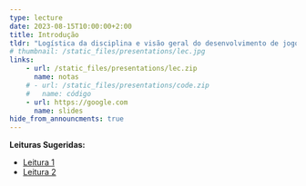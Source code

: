 ```yaml
---
type: lecture
date: 2023-08-15T10:00:00+2:00
title: Introdução
tldr: "Logística da disciplina e visão geral do desenvolvimento de jogos digitais: história, mercado e tecnologias."
# thumbnail: /static_files/presentations/lec.jpg
links: 
    - url: /static_files/presentations/lec.zip
      name: notas
    # - url: /static_files/presentations/code.zip
    #   name: código
    - url: https://google.com
      name: slides
hide_from_announcments: true
---
```

**Leituras Sugeridas:**
- [Leitura 1](http://example.com)
- [Leitura 2](http://example.com)
